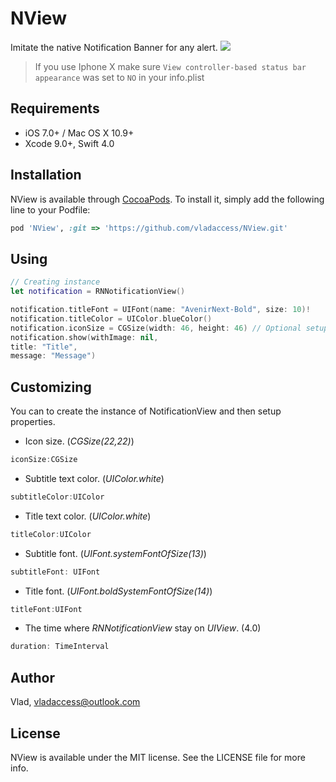 # NView
Imitate the native Notification Banner for any alert.
[![](https://raw.githubusercontent.com/vladaccess/NView/master/i2.png ) ](https://raw.githubusercontent.com/vladaccess/NView/master/i2.png)
> If you use Iphone X make sure `View controller-based status bar appearance` was set to `NO` in your info.plist


## Requirements
* iOS 7.0+ / Mac OS X 10.9+
* Xcode 9.0+, Swift 4.0

## Installation

NView is available through [CocoaPods](https://cocoapods.org). To install
it, simply add the following line to your Podfile:

```ruby
pod 'NView', :git => 'https://github.com/vladaccess/NView.git'
```

## Using
```swift
// Creating instance
let notification = RNNotificationView()

notification.titleFont = UIFont(name: "AvenirNext-Bold", size: 10)!
notification.titleColor = UIColor.blueColor()
notification.iconSize = CGSize(width: 46, height: 46) // Optional setup
notification.show(withImage: nil,
title: "Title",
message: "Message")
```

## Customizing
You can to create the instance of NotificationView and then setup properties.
* Icon size. (*CGSize(22,22)*)
```swift
iconSize:CGSize
```
* Subtitle text color. (*UIColor.white*)
```swift
subtitleColor:UIColor
```
* Title text color. (*UIColor.white*)
```swift
titleColor:UIColor
```
* Subtitle font. (*UIFont.systemFontOfSize(13)*)
```swift
subtitleFont: UIFont
```
* Title font. (*UIFont.boldSystemFontOfSize(14)*)
```swift
titleFont:UIFont
```
* The time where *RNNotificationView* stay on *UIView*. (4.0)
```swift
duration: TimeInterval
```


## Author

Vlad, vladaccess@outlook.com

## License

NView is available under the MIT license. See the LICENSE file for more info.
